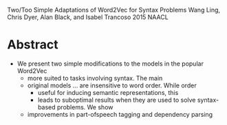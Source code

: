 Two/Too Simple Adaptations of Word2Vec for Syntax Problems
Wang Ling, Chris Dyer, Alan Black, and Isabel Trancoso
2015 NAACL

# Abstract

* We present two simple modifications to the models in the popular Word2Vec
  * more suited to tasks involving syntax. The main 
  * original models ... are insensitive to word order. While order
    * useful for inducing semantic representations, this 
    * leads to suboptimal results when they are used to solve syntax-based
      problems.  We show 
  * improvements in part-ofspeech tagging and dependency parsing
